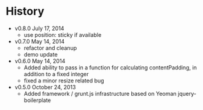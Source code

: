 # History

* v0.8.0 July 17, 2014
  * use position: sticky if available
* v0.7.0 May 14, 2014
  * refactor and cleanup
  * demo update
* v0.6.0 May 14, 2014
  * Added ability to pass in a function for calculating contentPadding, in addition to a fixed integer
  * fixed a minor resize related bug
* v0.5.0 October 24, 2013
  * Added framework / grunt.js infrastructure based on Yeoman jquery-boilerplate
